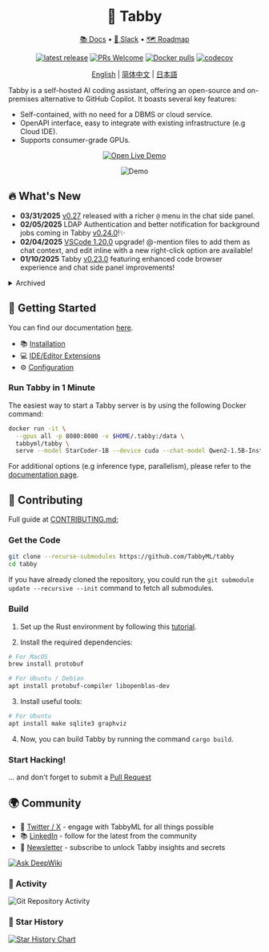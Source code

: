 <div align="center">
  
# 🐾 Tabby

[📚 Docs](https://tabby.tabbyml.com/docs/welcome/) • [💬 Slack](https://links.tabbyml.com/join-slack) • [🗺️ Roadmap](https://tabby.tabbyml.com/docs/roadmap/)

[![latest release](https://shields.io/github/v/release/TabbyML/tabby)](https://github.com/TabbyML/tabby/releases/latest)
[![PRs Welcome](https://img.shields.io/badge/PRs-welcome-brightgreen.svg?style=flat-square)](https://makeapullrequest.com)
[![Docker pulls](https://img.shields.io/docker/pulls/tabbyml/tabby)](https://hub.docker.com/r/tabbyml/tabby)
[![codecov](https://codecov.io/gh/TabbyML/tabby/graph/badge.svg?token=WYVVH8MKK3)](https://codecov.io/gh/TabbyML/tabby)

[English](/README.md) |
[简体中文](/README-zh.md) |
[日本語](/README-ja.md)

</div>

Tabby is a self-hosted AI coding assistant, offering an open-source and on-premises alternative to GitHub Copilot. It boasts several key features:
* Self-contained, with no need for a DBMS or cloud service.
* OpenAPI interface, easy to integrate with existing infrastructure (e.g Cloud IDE).
* Supports consumer-grade GPUs.

<p align="center">
  <a target="_blank" href="https://tabby.tabbyml.com"><img alt="Open Live Demo" src="https://img.shields.io/badge/OPEN_LIVE_DEMO-blue?logo=xcode&style=for-the-badge&logoColor=green"></a>
</p>

<p align="center">
  <img alt="Demo" src="https://user-images.githubusercontent.com/388154/230440226-9bc01d05-9f57-478b-b04d-81184eba14ca.gif">
</p>

## 🔥 What's New
* **03/31/2025** [v0.27](https://github.com/TabbyML/tabby/releases/tag/v0.27.0) released with a richer `@` menu in the chat side panel.
* **02/05/2025** LDAP Authentication and better notification for background jobs coming in Tabby [v0.24.0](https://github.com/TabbyML/tabby/releases/tag/v0.24.0)!✨
* **02/04/2025** [VSCode 1.20.0](https://marketplace.visualstudio.com/items/TabbyML.vscode-tabby/changelog) upgrade! @-mention files to add them as chat context, and edit inline with a new right-click option are available!
* **01/10/2025** Tabby [v0.23.0](https://github.com/TabbyML/tabby/releases/tag/v0.23.0) featuring enhanced code browser experience and chat side panel improvements!




<details>
  <summary>Archived</summary>
* **12/24/2024** Introduce **Notification Box** in Tabby [v0.22.0](https://github.com/TabbyML/tabby/releases/tag/v0.22.0)!
* **12/06/2024** Llamafile deployment integration and enhanced Answer Engine user experience are coming in Tabby [v0.21.0](https://github.com/TabbyML/tabby/releases/tag/v0.21.0)!🚀
* **11/10/2024** Switching between different backend chat models is supported in Answer Engine with Tabby [v0.20.0](https://github.com/TabbyML/tabby/releases/tag/v0.20.0)!
* **10/30/2024** Tabby [v0.19.0](https://github.com/TabbyML/tabby/releases/tag/v0.19.0) featuring recent shared threads on the main page to improve their discoverability. 
* **07/09/2024** 🎉Announce [Codestral integration in Tabby](https://tabby.tabbyml.com/blog/2024/07/09/tabby-codestral/)!
* **07/05/2024** Tabby [v0.13.0](https://github.com/TabbyML/tabby/releases/tag/v0.13.0) introduces ***Answer Engine***, a central knowledge engine for internal engineering teams. It seamlessly integrates with dev team's internal data, delivering reliable and precise answers to empower developers.
* **06/13/2024** [VSCode 1.7](https://marketplace.visualstudio.com/items/TabbyML.vscode-tabby/changelog) marks a significant milestone with a versatile Chat experience throughout your coding experience. Come and they the latest **chat in side-panel** and **editing via chat command**!
* **06/10/2024** Latest 📃blogpost drop on [an enhanced code context understanding](https://tabby.tabbyml.com/blog/2024/06/11/rank-fusion-in-tabby-code-completion/) in Tabby!
* **06/06/2024** Tabby [v0.12.0](https://github.com/TabbyML/tabby/releases/tag/v0.12.0) release brings 🔗**seamless integrations** (Gitlab SSO, Self-hosted GitHub/GitLab, etc.), to ⚙️**flexible configurations** (HTTP API integration) and 🌐**expanded capabilities** (repo-context in Code Browser)! 
* **05/22/2024** Tabby [VSCode 1.6](https://marketplace.visualstudio.com/items?itemName=TabbyML.vscode-tabby) comes with **multiple choices** in inline completion, and the **auto-generated commit messages**🐱💻!
* **05/11/2024** [v0.11.0](https://github.com/TabbyML/tabby/releases/tag/v0.11.0) brings significant enterprise upgrades, including 📊**storage usage** stats, 🔗**GitHub & GitLab** integration, 📋**Activities** page, and the long-awaited 🤖**Ask Tabby** feature!
* **04/22/2024** [v0.10.0](https://github.com/TabbyML/tabby/releases/tag/v0.10.0) released, featuring the latest **Reports** tab with team-wise analytics for Tabby usage.
* **04/19/2024** 📣 Tabby now incorporates [locally relevant snippets](https://github.com/TabbyML/tabby/pull/1844)(declarations from local LSP, and recently modified code) for code completion!
* **04/17/2024** CodeGemma and CodeQwen model series have now been added to the [official registry](https://tabby.tabbyml.com/docs/models/)!
* **03/20/2024** [v0.9](https://github.com/TabbyML/tabby/releases/tag/v0.9.1) released, highlighting a full feature admin UI.
* **12/23/2023** Seamlessly [deploy Tabby on any cloud](https://tabby.tabbyml.com/docs/installation/skypilot/) with [SkyServe](https://skypilot.readthedocs.io/en/latest/serving/sky-serve.html) 🛫 from SkyPilot.
* **12/15/2023** [v0.7.0](https://github.com/TabbyML/tabby/releases/tag/v0.7.0) released with team management and secured access!
* **10/15/2023** RAG-based code completion is enabled by detail in [v0.3.0](https://github.com/TabbyML/tabby/releases/tag/v0.3.0)🎉! Check out the [blogpost](https://tabby.tabbyml.com/blog/2023/10/16/repository-context-for-code-completion/) explaining how Tabby utilizes repo-level context to get even smarter!
* **11/27/2023** [v0.6.0](https://github.com/TabbyML/tabby/releases/tag/v0.6.0) released!
* **11/09/2023** [v0.5.5](https://github.com/TabbyML/tabby/releases/tag/v0.5.5) released! With a redesign of UI + performance improvement.
* **10/24/2023** ⛳️ Major updates for Tabby IDE plugins across [VSCode/Vim/IntelliJ](https://tabby.tabbyml.com/docs/extensions)!
* **10/04/2023** Check out the [model directory](https://tabby.tabbyml.com/docs/models/) for the latest models supported by Tabby.
* **09/18/2023** Apple's M1/M2 Metal inference support has landed in [v0.1.1](https://github.com/TabbyML/tabby/releases/tag/v0.1.1)!
* **08/31/2023** Tabby's first stable release [v0.0.1](https://github.com/TabbyML/tabby/releases/tag/v0.0.1) 🥳.
* **08/28/2023** Experimental support for the [CodeLlama 7B](https://github.com/TabbyML/tabby/issues/370).
* **08/24/2023** Tabby is now on [JetBrains Marketplace](https://plugins.jetbrains.com/plugin/22379-tabby)!

</details>

## 👋 Getting Started

You can find our documentation [here](https://tabby.tabbyml.com/docs/getting-started).
- 📚 [Installation](https://tabby.tabbyml.com/docs/installation/)
- 💻 [IDE/Editor Extensions](https://tabby.tabbyml.com/docs/extensions/)
- ⚙️ [Configuration](https://tabby.tabbyml.com/docs/configuration)

### Run Tabby in 1 Minute
The easiest way to start a Tabby server is by using the following Docker command:

```bash
docker run -it \
  --gpus all -p 8080:8080 -v $HOME/.tabby:/data \
  tabbyml/tabby \
  serve --model StarCoder-1B --device cuda --chat-model Qwen2-1.5B-Instruct
```
For additional options (e.g inference type, parallelism), please refer to the [documentation page](https://tabbyml.github.io/tabby).

## 🤝 Contributing

Full guide at [CONTRIBUTING.md](https://github.com/TabbyML/tabby/blob/main/CONTRIBUTING.md);

### Get the Code

```bash
git clone --recurse-submodules https://github.com/TabbyML/tabby
cd tabby
```

If you have already cloned the repository, you could run the `git submodule update --recursive --init` command to fetch all submodules.

### Build

1. Set up the Rust environment by following this [tutorial](https://www.rust-lang.org/learn/get-started).

2. Install the required dependencies:
```bash
# For MacOS
brew install protobuf

# For Ubuntu / Debian
apt install protobuf-compiler libopenblas-dev
```

3. Install useful tools:
```bash
# For Ubuntu
apt install make sqlite3 graphviz
```

4. Now, you can build Tabby by running the command `cargo build`.

### Start Hacking!
... and don't forget to submit a [Pull Request](https://github.com/TabbyML/tabby/compare)

## 🌍 Community
- 🎤 [Twitter / X](https://twitter.com/Tabby_ML) - engage with TabbyML for all things possible 
- 📚 [LinkedIn](https://www.linkedin.com/company/tabbyml/) - follow for the latest from the community 
- 💌 [Newsletter](https://newsletter.tabbyml.com/archive) - subscribe to unlock Tabby insights and secrets


[![Ask DeepWiki](https://deepwiki.com/badge.svg)](https://deepwiki.com/TabbyML/tabby)

### 🔆 Activity

![Git Repository Activity](https://repobeats.axiom.co/api/embed/e4ef0fbd12e586ef9ea7d72d1fb4f5c5b88d78d5.svg "Repobeats analytics image")

### 🌟 Star History

[![Star History Chart](https://api.star-history.com/svg?repos=tabbyml/tabby&type=Date)](https://star-history.com/#tabbyml/tabby&Date)
